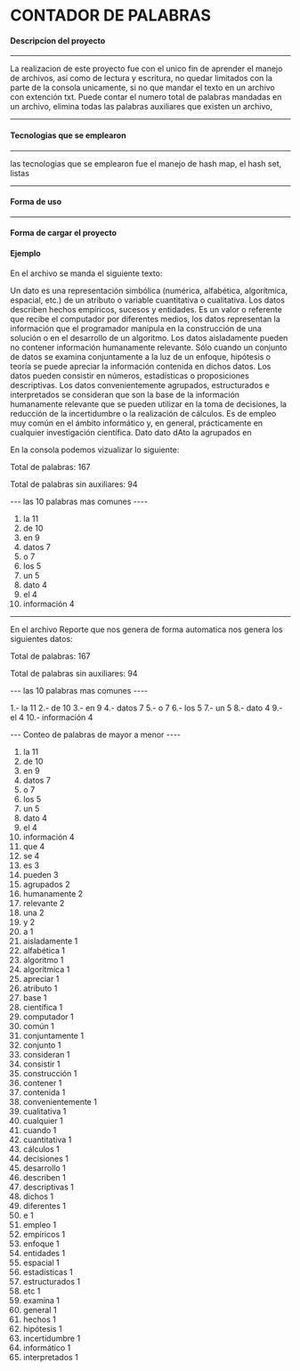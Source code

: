 
CONTADOR DE PALABRAS
================

#### <i class="icon-folder-open"></i>Descripcion del proyecto
-------------
La realizacion de este proyecto fue con el unico fin de aprender el manejo de archivos, asi como de lectura y escritura, no quedar limitados con la parte de la consola unicamente, si no que mandar el texto en un archivo con extención txt.
Puede contar el numero total de palabras mandadas en un archivo,  elimina todas las palabras auxiliares que existen un archivo,


----------
#### <i class="icon-file"></i> Tecnologias que se emplearon
-------------

las tecnologias que se emplearon fue el manejo de hash map, el hash set, listas

-------------
#### <i class="icon-refresh"></i>Forma de uso
-------------
#### <i class="icon-upload"></i> Forma de cargar el proyecto
#### <i class="icon-refresh"></i>Ejemplo


En el archivo se manda el siguiente texto:


Un dato es una representación simbólica (numérica, alfabética, algorítmica, espacial, etc.) de un atributo o variable cuantitativa o cualitativa.
Los datos describen hechos empíricos, sucesos y entidades. Es un valor o referente que recibe el computador por diferentes medios, 
los datos representan la información que el programador manipula en la construcción de una solución o en el desarrollo de un algoritmo.
Los datos aisladamente pueden no contener información humanamente relevante. 
Sólo cuando un conjunto de datos se examina conjuntamente a la luz de un enfoque,
hipótesis o teoría se puede apreciar la información contenida en dichos datos. 
Los datos pueden consistir en números, estadísticas o proposiciones descriptivas. 
Los datos convenientemente agrupados, estructurados e interpretados se consideran que son la
base de la información humanamente relevante que se pueden utilizar en la toma de decisiones, 
la reducción de la incertidumbre o la realización de cálculos. Es de empleo muy común en el ámbito informático y,
en general, prácticamente en cualquier investigación científica.
Dato dato dAto
 la agrupados en
 
 En la consola podemos vizualizar lo siguiente:
 
 
 Total de palabras: 167

Total de palabras sin auxiliares: 94

--- las 10 palabras mas comunes ----

1. la 11
2. de 10
3. en 9
4. datos 7
5. o 7
6. los 5
7. un 5
8. dato 4
9. el 4
10. información 4

 

-------------

En el archivo Reporte que nos genera de forma automatica nos genera los siguientes datos:

Total de palabras: 167

Total de palabras sin auxiliares: 94

--- las 10 palabras mas comunes ----

1.- la 11
2.- de 10
3.- en 9
4.- datos 7
5.- o 7
6.- los 5
7.- un 5
8.- dato 4
9.- el 4
10.- información 4


--- Conteo de palabras de mayor a menor ----

1. la 11
2. de 10
3. en 9
4. datos 7
5. o 7
6. los 5
7. un 5
8. dato 4
9. el 4
10. información 4
11. que 4
12. se 4
13. es 3
14. pueden 3
15. agrupados 2
16. humanamente 2
17. relevante 2
18. una 2
19. y 2
20. a 1
21. aisladamente 1
22. alfabética 1
23. algoritmo 1
24. algorítmica 1
25. apreciar 1
26. atributo 1
27. base 1
28. científica 1
29. computador 1
30. común 1
31. conjuntamente 1
32. conjunto 1
33. consideran 1
34. consistir 1
35. construcción 1
36. contener 1
37. contenida 1
38. convenientemente 1
39. cualitativa 1
40. cualquier 1
41. cuando 1
42. cuantitativa 1
43. cálculos 1
44. decisiones 1
45. desarrollo 1
46. describen 1
47. descriptivas 1
48. dichos 1
49. diferentes 1
50. e 1
51. empleo 1
52. empíricos 1
53. enfoque 1
54. entidades 1
55. espacial 1
56. estadísticas 1
57. estructurados 1
58. etc 1
59. examina 1
60. general 1
61. hechos 1
62. hipótesis 1
63. incertidumbre 1
64. informático 1
65. interpretados 1


